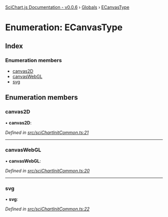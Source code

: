 [SciChart.js Documentation - v0.0.6](../README.md) › [Globals](../globals.md) › [ECanvasType](ecanvastype.md)

# Enumeration: ECanvasType

## Index

### Enumeration members

* [canvas2D](ecanvastype.md#canvas2d)
* [canvasWebGL](ecanvastype.md#canvaswebgl)
* [svg](ecanvastype.md#svg)

## Enumeration members

###  canvas2D

• **canvas2D**:

*Defined in [src/sciChartInitCommon.ts:21](https://github.com/ABTSoftware/SciChart.Dev/blob/46671d21ce/Web/src/SciChart/src/sciChartInitCommon.ts#L21)*

___

###  canvasWebGL

• **canvasWebGL**:

*Defined in [src/sciChartInitCommon.ts:20](https://github.com/ABTSoftware/SciChart.Dev/blob/46671d21ce/Web/src/SciChart/src/sciChartInitCommon.ts#L20)*

___

###  svg

• **svg**:

*Defined in [src/sciChartInitCommon.ts:22](https://github.com/ABTSoftware/SciChart.Dev/blob/46671d21ce/Web/src/SciChart/src/sciChartInitCommon.ts#L22)*
